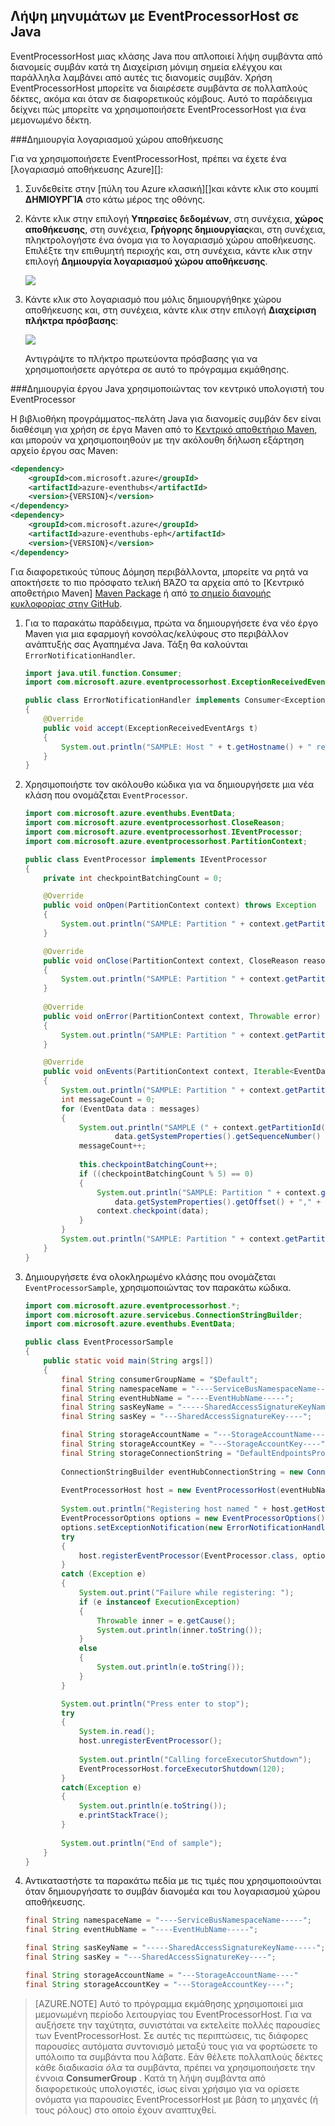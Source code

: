 ## <a name="receive-messages-with-eventprocessorhost-in-java"></a>Λήψη μηνυμάτων με EventProcessorHost σε Java

EventProcessorHost μιας κλάσης Java που απλοποιεί λήψη συμβάντα από διανομείς συμβάν κατά τη Διαχείριση μόνιμη σημεία ελέγχου και παράλληλα λαμβάνει από αυτές τις διανομείς συμβάν. Χρήση EventProcessorHost μπορείτε να διαιρέσετε συμβάντα σε πολλαπλούς δέκτες, ακόμα και όταν σε διαφορετικούς κόμβους. Αυτό το παράδειγμα δείχνει πώς μπορείτε να χρησιμοποιήσετε EventProcessorHost για ένα μεμονωμένο δέκτη.

###<a name="create-a-storage-account"></a>Δημιουργία λογαριασμού χώρου αποθήκευσης

Για να χρησιμοποιήσετε EventProcessorHost, πρέπει να έχετε ένα [λογαριασμό αποθήκευσης Azure][]:

1. Συνδεθείτε στην [πύλη του Azure κλασική][]και κάντε κλικ στο κουμπί **ΔΗΜΙΟΥΡΓΊΑ** στο κάτω μέρος της οθόνης.

2. Κάντε κλικ στην επιλογή **Υπηρεσίες δεδομένων**, στη συνέχεια, **χώρος αποθήκευσης**, στη συνέχεια, **Γρήγορης δημιουργίας**και, στη συνέχεια, πληκτρολογήστε ένα όνομα για το λογαριασμό χώρου αποθήκευσης. Επιλέξτε την επιθυμητή περιοχής και, στη συνέχεια, κάντε κλικ στην επιλογή **Δημιουργία λογαριασμού χώρου αποθήκευσης**.

    ![][11]

3. Κάντε κλικ στο λογαριασμό που μόλις δημιουργήθηκε χώρου αποθήκευσης και, στη συνέχεια, κάντε κλικ στην επιλογή **Διαχείριση πλήκτρα πρόσβασης**:

    ![][12]

    Αντιγράψτε το πλήκτρο πρωτεύοντα πρόσβασης για να χρησιμοποιήσετε αργότερα σε αυτό το πρόγραμμα εκμάθησης.

###<a name="create-a-java-project-using-the-eventprocessor-host"></a>Δημιουργία έργου Java χρησιμοποιώντας τον κεντρικό υπολογιστή του EventProcessor

Η βιβλιοθήκη προγράμματος-πελάτη Java για διανομείς συμβάν δεν είναι διαθέσιμη για χρήση σε έργα Maven από το [Κεντρικό αποθετήριο Maven][Maven Package], και μπορούν να χρησιμοποιηθούν με την ακόλουθη δήλωση εξάρτηση αρχείο έργου σας Maven:    

``` XML
<dependency>
    <groupId>com.microsoft.azure</groupId>
    <artifactId>azure-eventhubs</artifactId>
    <version>{VERSION}</version>
</dependency>
<dependency>
    <groupId>com.microsoft.azure</groupId>
    <artifactId>azure-eventhubs-eph</artifactId>
    <version>{VERSION}</version>
</dependency>
```
 
Για διαφορετικούς τύπους Δόμηση περιβάλλοντα, μπορείτε να ρητά να αποκτήσετε το πιο πρόσφατο τελική ΒΆΖΟ τα αρχεία από το [Κεντρικό αποθετήριο Maven] [ Maven Package] ή από [το σημείο διανομής κυκλοφορίας στην GitHub](https://github.com/Azure/azure-event-hubs/releases).  

1. Για το παρακάτω παράδειγμα, πρώτα να δημιουργήσετε ένα νέο έργο Maven για μια εφαρμογή κονσόλας/κελύφους στο περιβάλλον ανάπτυξής σας Αγαπημένα Java. Τάξη θα καλούνται ```ErrorNotificationHandler```.     

    ``` Java
    import java.util.function.Consumer;
    import com.microsoft.azure.eventprocessorhost.ExceptionReceivedEventArgs;

    public class ErrorNotificationHandler implements Consumer<ExceptionReceivedEventArgs>
    {
        @Override
        public void accept(ExceptionReceivedEventArgs t)
        {
            System.out.println("SAMPLE: Host " + t.getHostname() + " received general error notification during " + t.getAction() + ": " + t.getException().toString());
        }
    }
    ```

2. Χρησιμοποιήστε τον ακόλουθο κώδικα για να δημιουργήσετε μια νέα κλάση που ονομάζεται ```EventProcessor```.

    ```Java
    import com.microsoft.azure.eventhubs.EventData;
    import com.microsoft.azure.eventprocessorhost.CloseReason;
    import com.microsoft.azure.eventprocessorhost.IEventProcessor;
    import com.microsoft.azure.eventprocessorhost.PartitionContext;

    public class EventProcessor implements IEventProcessor
    {
        private int checkpointBatchingCount = 0;

        @Override
        public void onOpen(PartitionContext context) throws Exception
        {
            System.out.println("SAMPLE: Partition " + context.getPartitionId() + " is opening");
        }

        @Override
        public void onClose(PartitionContext context, CloseReason reason) throws Exception
        {
            System.out.println("SAMPLE: Partition " + context.getPartitionId() + " is closing for reason " + reason.toString());
        }
        
        @Override
        public void onError(PartitionContext context, Throwable error)
        {
            System.out.println("SAMPLE: Partition " + context.getPartitionId() + " onError: " + error.toString());
        }

        @Override
        public void onEvents(PartitionContext context, Iterable<EventData> messages) throws Exception
        {
            System.out.println("SAMPLE: Partition " + context.getPartitionId() + " got message batch");
            int messageCount = 0;
            for (EventData data : messages)
            {
                System.out.println("SAMPLE (" + context.getPartitionId() + "," + data.getSystemProperties().getOffset() + "," +
                        data.getSystemProperties().getSequenceNumber() + "): " + new String(data.getBody(), "UTF8"));
                messageCount++;
                
                this.checkpointBatchingCount++;
                if ((checkpointBatchingCount % 5) == 0)
                {
                    System.out.println("SAMPLE: Partition " + context.getPartitionId() + " checkpointing at " +
                        data.getSystemProperties().getOffset() + "," + data.getSystemProperties().getSequenceNumber());
                    context.checkpoint(data);
                }
            }
            System.out.println("SAMPLE: Partition " + context.getPartitionId() + " batch size was " + messageCount + " for host " + context.getOwner());
        }
    }
    ```

3. Δημιουργήσετε ένα ολοκληρωμένο κλάσης που ονομάζεται ```EventProcessorSample```, χρησιμοποιώντας τον παρακάτω κώδικα.

    ```Java
    import com.microsoft.azure.eventprocessorhost.*;
    import com.microsoft.azure.servicebus.ConnectionStringBuilder;
    import com.microsoft.azure.eventhubs.EventData;

    public class EventProcessorSample
    {
        public static void main(String args[])
        {
            final String consumerGroupName = "$Default";
            final String namespaceName = "----ServiceBusNamespaceName-----";
            final String eventHubName = "----EventHubName-----";
            final String sasKeyName = "-----SharedAccessSignatureKeyName-----";
            final String sasKey = "---SharedAccessSignatureKey----";

            final String storageAccountName = "---StorageAccountName----";
            final String storageAccountKey = "---StorageAccountKey----";
            final String storageConnectionString = "DefaultEndpointsProtocol=https;AccountName=" + storageAccountName + ";AccountKey=" + storageAccountKey;
            
            ConnectionStringBuilder eventHubConnectionString = new ConnectionStringBuilder(namespaceName, eventHubName, sasKeyName, sasKey);
            
            EventProcessorHost host = new EventProcessorHost(eventHubName, consumerGroupName, eventHubConnectionString.toString(), storageConnectionString);
            
            System.out.println("Registering host named " + host.getHostName());
            EventProcessorOptions options = new EventProcessorOptions();
            options.setExceptionNotification(new ErrorNotificationHandler());
            try
            {
                host.registerEventProcessor(EventProcessor.class, options).get();
            }
            catch (Exception e)
            {
                System.out.print("Failure while registering: ");
                if (e instanceof ExecutionException)
                {
                    Throwable inner = e.getCause();
                    System.out.println(inner.toString());
                }
                else
                {
                    System.out.println(e.toString());
                }
            }

            System.out.println("Press enter to stop");
            try
            {
                System.in.read();
                host.unregisterEventProcessor();
                
                System.out.println("Calling forceExecutorShutdown");
                EventProcessorHost.forceExecutorShutdown(120);
            }
            catch(Exception e)
            {
                System.out.println(e.toString());
                e.printStackTrace();
            }
            
            System.out.println("End of sample");
        }
    }
    ```

4. Αντικαταστήστε τα παρακάτω πεδία με τις τιμές που χρησιμοποιούνται όταν δημιουργήσατε το συμβάν διανομέα και του λογαριασμού χώρου αποθήκευσης.

    ``` Java
    final String namespaceName = "----ServiceBusNamespaceName-----";
    final String eventHubName = "----EventHubName-----";

    final String sasKeyName = "-----SharedAccessSignatureKeyName-----";
    final String sasKey = "---SharedAccessSignatureKey----";

    final String storageAccountName = "---StorageAccountName----"
    final String storageAccountKey = "---StorageAccountKey----";
    ```

> [AZURE.NOTE] Αυτό το πρόγραμμα εκμάθησης χρησιμοποιεί μια μεμονωμένη περίοδο λειτουργίας του EventProcessorHost. Για να αυξήσετε την ταχύτητα, συνιστάται να εκτελείτε πολλές παρουσίες των EventProcessorHost. Σε αυτές τις περιπτώσεις, τις διάφορες παρουσίες αυτόματα συντονισμό μεταξύ τους για να φορτώσετε το υπόλοιπο τα συμβάντα που λάβατε. Εάν θέλετε πολλαπλούς δέκτες κάθε διαδικασία *όλα* τα συμβάντα, πρέπει να χρησιμοποιήσετε την έννοια **ConsumerGroup** . Κατά τη λήψη συμβάντα από διαφορετικούς υπολογιστές, ίσως είναι χρήσιμο για να ορίσετε ονόματα για παρουσίες EventProcessorHost με βάση το μηχανές (ή τους ρόλους) στο οποίο έχουν αναπτυχθεί.

<!-- Links -->
[Event Hubs overview]: ../articles/event-hubs/event-hubs-overview.md
[Λογαριασμός Azure χώρου αποθήκευσης]: ../articles/storage/storage-create-storage-account.md
[Azure κλασική πύλη]: http://manage.windowsazure.com
[Maven Package]: https://search.maven.org/#search%7Cga%7C1%7Ca%3A%22azure-eventhubs-eph%22

<!-- Images -->
[11]: ./media/service-bus-event-hubs-get-started-receive-ephjava/create-eph-csharp2.png
[12]: ./media/service-bus-event-hubs-get-started-receive-ephjava/create-eph-csharp3.png

